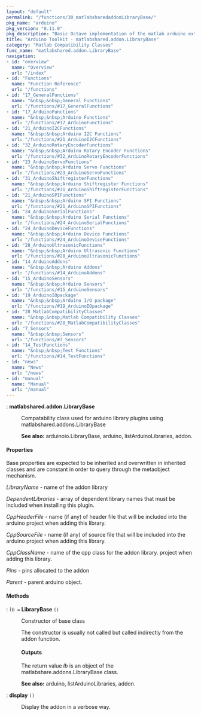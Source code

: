 ```yaml
---
layout: "default"
permalink: "/functions/30_matlabsharedaddonLibraryBase/"
pkg_name: "arduino"
pkg_version: "0.11.0"
pkg_description: "Basic Octave implementation of the matlab arduino extension,  allowing communication to a programmed arduino board to control its  hardware."
title: "Arduino Toolkit - matlabshared.addon.LibraryBase"
category: "Matlab Compatibility Classes"
func_name: "matlabshared.addon.LibraryBase"
navigation:
- id: "overview"
  name: "Overview"
  url: "/index"
- id: "Functions"
  name: "Function Reference"
  url: "/functions"
- id: "17_GeneralFunctions"
  name: "&nbsp;&nbsp;General Functions"
  url: "/functions/#17_GeneralFunctions"
- id: "17_ArduinoFunctions"
  name: "&nbsp;&nbsp;Arduino Functions"
  url: "/functions/#17_ArduinoFunctions"
- id: "21_ArduinoI2CFunctions"
  name: "&nbsp;&nbsp;Arduino I2C Functions"
  url: "/functions/#21_ArduinoI2CFunctions"
- id: "32_ArduinoRotaryEncoderFunctions"
  name: "&nbsp;&nbsp;Arduino Rotary Encoder Functions"
  url: "/functions/#32_ArduinoRotaryEncoderFunctions"
- id: "23_ArduinoServoFunctions"
  name: "&nbsp;&nbsp;Arduino Servo Functions"
  url: "/functions/#23_ArduinoServoFunctions"
- id: "31_ArduinoShiftregisterFunctions"
  name: "&nbsp;&nbsp;Arduino Shiftregister Functions"
  url: "/functions/#31_ArduinoShiftregisterFunctions"
- id: "21_ArduinoSPIFunctions"
  name: "&nbsp;&nbsp;Arduino SPI Functions"
  url: "/functions/#21_ArduinoSPIFunctions"
- id: "24_ArduinoSerialFunctions"
  name: "&nbsp;&nbsp;Arduino Serial Functions"
  url: "/functions/#24_ArduinoSerialFunctions"
- id: "24_ArduinoDeviceFunctions"
  name: "&nbsp;&nbsp;Arduino Device Functions"
  url: "/functions/#24_ArduinoDeviceFunctions"
- id: "28_ArduinoUltrasonicFunctions"
  name: "&nbsp;&nbsp;Arduino Ultrasonic Functions"
  url: "/functions/#28_ArduinoUltrasonicFunctions"
- id: "14_ArduinoAddons"
  name: "&nbsp;&nbsp;Arduino Addons"
  url: "/functions/#14_ArduinoAddons"
- id: "15_ArduinoSensors"
  name: "&nbsp;&nbsp;Arduino Sensors"
  url: "/functions/#15_ArduinoSensors"
- id: "19_ArduinoIOpackage"
  name: "&nbsp;&nbsp;Arduino I/O package"
  url: "/functions/#19_ArduinoIOpackage"
- id: "28_MatlabCompatibilityClasses"
  name: "&nbsp;&nbsp;Matlab Compatibility Classes"
  url: "/functions/#28_MatlabCompatibilityClasses"
- id: "7_Sensors"
  name: "&nbsp;&nbsp;Sensors"
  url: "/functions/#7_Sensors"
- id: "14_TestFunctions"
  name: "&nbsp;&nbsp;Test Functions"
  url: "/functions/#14_TestFunctions"
- id: "news"
  name: "News"
  url: "/news"
- id: "manual"
  name: "Manual"
  url: "/manual"
---
```

<dl class="first-deftypefn">
<dt class="deftypefn" id="index-matlabshared_002eaddon_002eLibraryBase"><span class="category-def">: </span><span><strong class="def-name">matlabshared.addon.LibraryBase</strong><a class="copiable-link" href='#index-matlabshared_002eaddon_002eLibraryBase'></a></span></dt>
<dd><p>Compatability class used for arduino library plugins using
 matlabshared.addons.LibraryBase
</p>

<p><strong class="strong">See also:</strong> arduinoio.LibraryBase, arduino, listArduinoLibraries, addon.
 </p></dd></dl>

<h4 class="subheading" id="Properties">Properties</h4>
<p>Base properties are expected to be inherited and overwritten in 
 inherited classes and are constant in order to query through the 
 metaobject mechanism.
</p>
<p><var class="var">LibraryName</var> - name of the addon library
</p>
<p><var class="var">DependentLibraries</var> - array of dependent library names that
  must be included when installing this plugin.
</p>
<p><var class="var">CppHeaderFile</var> - name (if any) of header file that will be
 included into the arduino project when adding this library.
</p>
<p><var class="var">CppSourceFile</var> - name (if any) of source file that will be
 included into the arduino project when adding this library.
</p>
<p><var class="var">CppClassName</var> - name of the cpp class for the addon library.
 project when adding this library.
</p>
<p><var class="var">Pins</var> - pins allocated to the addon
</p>
<p><var class="var">Parent</var> - parent arduino object.
</p>
<h4 class="subheading" id="Methods">Methods</h4>
<dl class="first-deftypefn">
<dt class="deftypefn" id="index-LibraryBase"><span class="category-def">: </span><span><code class="def-type"><var class="var">lb</var> =</code> <strong class="def-name">LibraryBase</strong> <code class="def-code-arguments">()</code><a class="copiable-link" href='#index-LibraryBase'></a></span></dt>
<dd><p>Constructor of base class
</p>
<p>The constructor is usually not called but called indirectly
 from the addon function.
</p>
<h4 class="subsubheading" id="Outputs">Outputs</h4>
<p>The return value <var class="var">lb</var> is an object of the
 matlabshare.addons.LibraryBase class.
</p>

<p><strong class="strong">See also:</strong> arduino, listArduinoLibraries, addon.
 </p></dd></dl>

<dl class="first-deftypefn">
<dt class="deftypefn" id="index-display"><span class="category-def">: </span><span><strong class="def-name">display</strong> <code class="def-code-arguments">()</code><a class="copiable-link" href='#index-display'></a></span></dt>
<dd><p>Display the addon in a verbose way.
 </p></dd></dl>